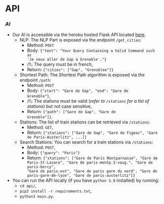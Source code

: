 # API

### **_AI_**

-   Our AI is accessible via the heroku hosted Flask API located <a href="https://api-aia.herokuapp.com">here</a>.
    -   NLP: The NLP Part is exposed via the endpoint <code>/get_cities</code>:
        -   Method: <code>POST</code>
        -   Body: <code>{"text": "Your Query Containing a Valid Command such as 'Je veux aller de Gap à Grenoble'."}</code>
        -   /!\\: The query must be in french,
        -   Return: <code>{"cities": ["Gap", "Grenoblee"]}</code>
    -   Shortest Path: The Shortest Path algorithm is exposed via the endpoint <code>/path</code>:
        -   Method: <code>POST</code>
        -   Body: <code>{"start": "Gare de Gap", "end": "Gare de Grenoble"}</code>,
        -   /!\\: The stations must be valid (_refer to <code>/stations</code> for a list of stations_) but not case sensitive,
        -   Return: <code>{"path": ["Gare de Gap", "Gare de Grenoble"]}</code>.
    -   Stations: The list of train stations can be retrieved via <code>/stations</code>:
        -   Method: <code>GET</code>,
        -   Return: <code>{"stations": ["Gare de Gap", "Gare de Figeac", "Gare de Paris-Austerlitz", ...]}</code>
    -   Search Stations: You can search for a train stations via <code>/stations</code>:
        -   Method: <code>POST</code>,
        -   Body: <code>{"query": "Paris"}</code>
        -   Return: <code>{"stations": ["Gare de Paris Montparnasse", "Gare de Paris-St-Lazare", "Gare de paris-montp.3-vaug.", "Gare de paris-bercy", "Gare de paris-est", "Gare de paris gare du nord", "Gare de paris-gare-de-lyon", "Gare de paris-austerlitz"]}</code>
-   You can run the API locally (if you have <code>python 3.9</code> installed) by running:
    -   <code>cd api/</code>,
    -   <code>pip3 install -r requirements.txt</code>,
    -   <code>python3 main.py</code>.
